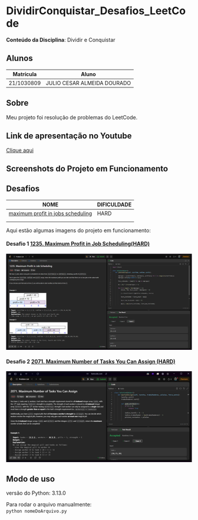 ﻿# DividirConquistar_Desafios_LeetCode

**Conteúdo da Disciplina**: Dividir e Conquistar<br>

## Alunos

| Matrícula  | Aluno                       |
| ---------- | --------------------------- |
| 21/1030809 | JULIO CESAR ALMEIDA DOURADO |

## Sobre

Meu projeto foi resolução de problemas do LeetCode.

## Link de apresentação no Youtube

[Clique aqui]()

## Screenshots do Projeto em Funcionamento

## Desafios

| NOME                                                                                                             | DIFICULDADE |
| ---------------------------------------------------------------------------------------------------------------- | ----------- |
| [maximum profit in jobs scheduling](https://leetcode.com/problems/maximum-profit-in-job-scheduling/description/) | HARD        |
|                                                                                                                  |             |
|                                                                                                                  |             |

Aqui estão algumas imagens do projeto em funcionamento:

#### Desafio 1 [1235. Maximum Profit in Job Scheduling(HARD)](https://leetcode.com/problems/maximum-profit-in-job-scheduling/description/)

![Screenshot Desafio 1](./assets/maximum-profit-jobs-passed.png)

#### Desafio 2 [2071. Maximum Number of Tasks You Can Assign (HARD)](https://leetcode.com/problems/maximum-number-of-tasks-you-can-assign/)

![Screenshot Desafio 1](./assets/maximum-number-tasks-passed.jpeg)

## Modo de uso

versão do Python: 3.13.0

Para rodar o arquivo manualmente:<br>
`python nomeDoArquivo.py`

